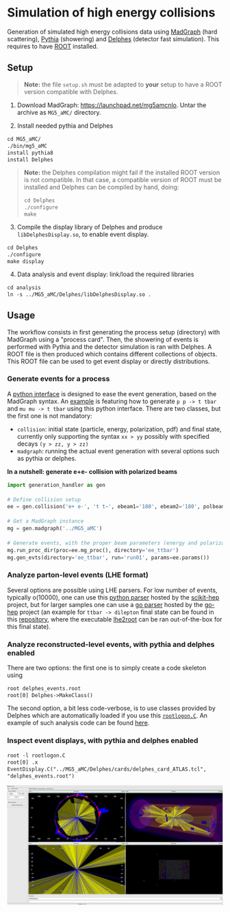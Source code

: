 # Simulation of high energy collisions

Generation of simulated high energy collisions data using
[MadGraph](https://launchpad.net/mg5amcnlo) (hard scattering),
[Pythia](http://home.thep.lu.se/~torbjorn/Pythia.html) (showering)
and [Delphes](https://github.com/delphes/delphes) (detector fast simulation).
This requires to have [ROOT](https://root.cern/) installed.


## Setup

> **Note:** the file `setup.sh` must be adapted to **your** setup to have a ROOT version compatible with Delphes. 

1. Download MadGraph: https://launchpad.net/mg5amcnlo. Untar the archive as `MG5_aMC/` directory.

2. Install needed pythia and Delphes
```
cd MG5_aMC/
./bin/mg5_aMC
install pythia8
install Delphes
```

> **Note:** the Delphes compilation might fail if the installed ROOT version is not compatible.
> In that case, a compatible version of ROOT must be installed and Delphes can be compiled by hand,
> doing:
> ```
> cd Delphes
> ./configure
> make
> ```

3. Compile the display library of Delphes and produce `libDelphesDisplay.so`, to enable event display.
```
cd Delphes
./configure
make display
```

4. Data analysis and event display: link/load the required libraries
```
cd analysis
ln -s ../MG5_aMC/Delphes/libDelphesDisplay.so .
```


## Usage

The workflow consists in first generating the process setup (directory) with MadGraph
using a "process card". Then, the showering of events is performed with Pythia and
the detector simulation is ran with Delphes. A ROOT file is then produced which contains
different collections of objects. This ROOT file can be used to get event display or
directly distributions.

### Generate events for a process

A [python interface](generate/generation_handler.py) is designed to ease the event generation, based
on the MadGraph syntax. An [example](generate/example.py) is featuring how to
generate `p p -> t tbar` and `mu mu -> t tbar` using this python interface. There are two
classes, but the first one is not mandatory:
 + `collision`: initial state (particle, energy, polarization, pdf) and final state,
    currently only supporting the syntax `xx > yy` possibly with specified decays `(y > zz, y > zz)`
 + `madgraph`: running the actual event generation with several options such as pythia or delphes.

**In a nutshell: generate e+e- collision with polarized beams**
```python
import generation_handler as gen

# Define collision setup
ee = gen.collision('e+ e-', 't t~', ebeam1='180', ebeam2='180', polbeam1='1', polbeam1='2')

# Get a MadGraph instance
mg = gen.madgraph('../MG5_aMC')

# Generate events, with the proper beam parameters (energy and polarization)
mg.run_proc_dir(proc=ee.mg_proc(), directory='ee_ttbar')
mg.gen_evts(directory='ee_ttbar', run='run01', params=ee.params())
```

### Analyze parton-level events (LHE format)

Several options are possible using LHE parsers. For low number of events, typically o(10000), one can use this [python parser](https://github.com/scikit-hep/pylhe) hosted by the [scikit-hep](https://scikit-hep.org/) project, but for larger samples one can use a [go parser](https://pkg.go.dev/go-hep.org/x/hep@v0.28.4/lhef) hosted by the [go-hep](https://go-hep.org/) project (an example for `ttbar -> dilepton` final state can be found in this [repository](https://github.com/rmadar/go-simple-examples/tree/master/lhe2root), where the executable [lhe2root](https://github.com/rmadar/go-simple-examples/tree/master/lhe2root/lhe2root) can be ran out-of-the-box for this final state).

### Analyze reconstructed-level events, with pythia and delphes enabled

There are two options: the first one is to simply create a code skeleton using
```
root delphes_events.root
root[0] Delphes->MakeClass()
```
The second option, a bit less code-verbose, is to use classes provided by Delphes
which are automatically loaded if you use this [`rootlogon.C`](analysis/rootlogon.C).
An example of such analysis code can be found [here](analysis/ana.C).

### Inspect event displays, with pythia and delphes enabled

```
root -l rootlogon.C
root[0] .x EventDisplay.C("../MG5_aMC/Delphes/cards/delphes_card_ATLAS.tcl", "delphes_events.root")
```

![Event Display example](analysis/evtDisplay.jpg)


